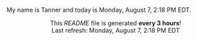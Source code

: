 My name is Tanner and today is Monday, August 7, 2:18 PM EDT.

<p align="center">This <i>README</i> file is generated <b>every 3 hours</b>!</br>Last refresh: Monday, August 7, 2:18 PM EDT<br /></p>
